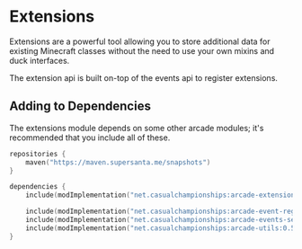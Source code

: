 # Extensions

Extensions are a powerful tool allowing you to store additional data for existing
Minecraft classes without the need to use your own mixins and duck interfaces.

The extension api is built on-top of the events api to register extensions.

## Adding to Dependencies

The extensions module depends on some other arcade modules; it's recommended that you
include all of these.

```kts
repositories {
    maven("https://maven.supersanta.me/snapshots")
}

dependencies {
    include(modImplementation("net.casualchampionships:arcade-extensions:0.5.1-beta.1+1.21.6")!!)

    include(modImplementation("net.casualchampionships:arcade-event-registry:0.5.1-beta.1+1.21.6")!!)
    include(modImplementation("net.casualchampionships:arcade-events-server:0.5.1-beta.1+1.21.6")!!)
    include(modImplementation("net.casualchampionships:arcade-utils:0.5.1-beta.1+1.21.6")!!)
}
```
